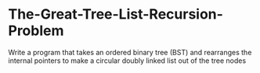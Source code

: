 # The-Great-Tree-List-Recursion-Problem
Write a program that takes an ordered binary tree (BST) and rearranges the internal pointers to make a circular doubly linked list out of the tree nodes
